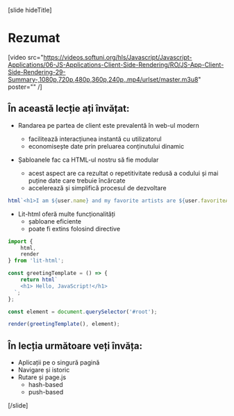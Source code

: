 [slide hideTitle]

# Rezumat

[video src="https://videos.softuni.org/hls/Javascript/Javascript-Applications/06-JS-Applications-Client-Side-Rendering/RO/JS-App-Client-Side-Rendering-29-Summary-,1080p,720p,480p,360p,240p,.mp4/urlset/master.m3u8" poster="" /]

## În această lecție ați învățat:

- Randarea pe partea de client este prevalentă în web-ul modern
    * facilitează interacțiunea instantă cu utilizatorul
    * economisește date prin preluarea conținutului dinamic

- Șabloanele fac ca HTML-ul nostru să fie modular
    * acest aspect are ca rezultat o repetitivitate redusă a codului și mai puține date care trebuie încărcate
    * accelerează și simplifică procesul de dezvoltare

```js
html`<h1>I am ${user.name} and my favorite artists are ${user.favoriteArtists.join(', ')}.</h1>`
```

- Lit-html oferă multe funcționalități
    * șabloane eficiente
    * poate fi extins folosind directive

```js
import {
    html,
    render
} from 'lit-html';

const greetingTemplate = () => {
    return html`
    <h1> Hello, JavaScript!</h1>
  `;
};

const element = document.querySelector('#root');

render(greetingTemplate(), element);

```


## În lecția următoare veți învăța:

- Aplicații pe o singură pagină
- Navigare și istoric
- Rutare și page.js
    * hash-based​
    * push-based​ 

[/slide]

